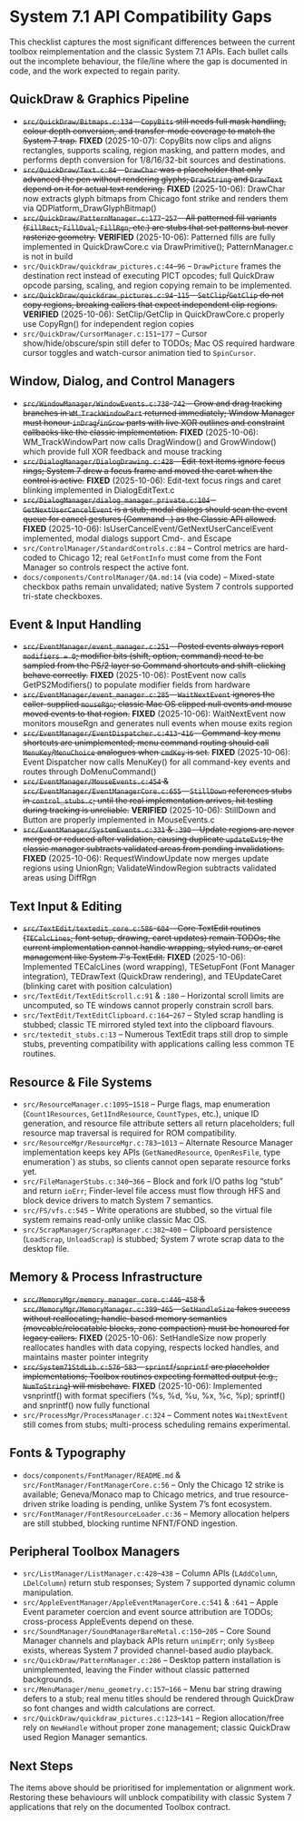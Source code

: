 # System 7.1 API Compatibility Gaps

This checklist captures the most significant differences between the current toolbox reimplementation and the classic System 7.1 APIs. Each bullet calls out the incomplete behaviour, the file/line where the gap is documented in code, and the work expected to regain parity.

## QuickDraw & Graphics Pipeline
- ~~`src/QuickDraw/Bitmaps.c:134` – `CopyBits` still needs full mask handling, colour depth conversion, and transfer-mode coverage to match the System 7 trap.~~ **FIXED** (2025-10-07): CopyBits now clips and aligns rectangles, supports scaling, region masking, and pattern modes, and performs depth conversion for 1/8/16/32-bit sources and destinations.
- ~~`src/QuickDraw/Text.c:84` – `DrawChar` was a placeholder that only advanced the pen without rendering glyphs; `DrawString` and `DrawText` depend on it for actual text rendering.~~ **FIXED** (2025-10-06): DrawChar now extracts glyph bitmaps from Chicago font strike and renders them via QDPlatform_DrawGlyphBitmap()
- ~~`src/QuickDraw/PatternManager.c:177`–`257` – All patterned fill variants (`FillRect`, `FillOval`, `FillRgn`, etc.) are stubs that set patterns but never rasterize geometry.~~ **VERIFIED** (2025-10-06): Patterned fills are fully implemented in QuickDrawCore.c via DrawPrimitive(); PatternManager.c is not in build
- `src/QuickDraw/quickdraw_pictures.c:44`–`96` – `DrawPicture` frames the destination rect instead of executing PICT opcodes; full QuickDraw opcode parsing, scaling, and region copying remain to be implemented.
- ~~`src/QuickDraw/quickdraw_pictures.c:94`–`115` – `SetClip`/`GetClip` do not copy regions, breaking callers that expect independent clip regions.~~ **VERIFIED** (2025-10-06): SetClip/GetClip in QuickDrawCore.c properly use CopyRgn() for independent region copies
- `src/QuickDraw/CursorManager.c:151`–`177` – Cursor show/hide/obscure/spin still defer to TODOs; Mac OS required hardware cursor toggles and watch-cursor animation tied to `SpinCursor`.

## Window, Dialog, and Control Managers
- ~~`src/WindowManager/WindowEvents.c:738`–`742` – Grow and drag tracking branches in `WM_TrackWindowPart` returned immediately; Window Manager must honour `inDrag`/`inGrow` parts with live XOR outlines and constraint callbacks like the classic implementation.~~ **FIXED** (2025-10-06): WM_TrackWindowPart now calls DragWindow() and GrowWindow() which provide full XOR feedback and mouse tracking
- ~~`src/DialogManager/DialogDrawing.c:428` – Edit-text items ignore focus rings; System 7 drew a focus frame and moved the caret when the control is active.~~ **FIXED** (2025-10-06): Edit-text focus rings and caret blinking implemented in DialogEditText.c
- ~~`src/DialogManager/dialog_manager_private.c:104` – `GetNextUserCancelEvent` is a stub; modal dialogs should scan the event queue for cancel gestures (Command-.) as the Classic API allowed.~~ **FIXED** (2025-10-06): IsUserCancelEvent/GetNextUserCancelEvent implemented, modal dialogs support Cmd-. and Escape
- `src/ControlManager/StandardControls.c:84` – Control metrics are hard-coded to Chicago 12; real `GetFontInfo` must come from the Font Manager so controls respect the active font.
- `docs/components/ControlManager/QA.md:14` (via code) – Mixed-state checkbox paths remain unvalidated; native System 7 controls supported tri-state checkboxes.

## Event & Input Handling
- ~~`src/EventManager/event_manager.c:251` – Posted events always report `modifiers = 0`; modifier bits (shift, option, command) need to be sampled from the PS/2 layer so Command shortcuts and shift-clicking behave correctly.~~ **FIXED** (2025-10-06): PostEvent now calls GetPS2Modifiers() to populate modifier fields from hardware
- ~~`src/EventManager/event_manager.c:285` – `WaitNextEvent` ignores the caller-supplied `mouseRgn`; classic Mac OS clipped null events and mouse moved events to that region.~~ **FIXED** (2025-10-06): WaitNextEvent now monitors mouseRgn and generates null events when mouse exits region
- ~~`src/EventManager/EventDispatcher.c:413`–`416` – Command-key menu shortcuts are unimplemented; menu command routing should call `MenuKey`/`MenuChoice` analogues when `cmdKey` is set.~~ **FIXED** (2025-10-06): Event Dispatcher now calls MenuKey() for all command-key events and routes through DoMenuCommand()
- ~~`src/EventManager/MouseEvents.c:454` & `src/EventManager/EventManagerCore.c:655` – `StillDown` references stubs in `control_stubs.c`; until the real implementation arrives, hit testing during tracking is unreliable.~~ **VERIFIED** (2025-10-06): StillDown and Button are properly implemented in MouseEvents.c
- ~~`src/EventManager/SystemEvents.c:331` & `:390` – Update regions are never merged or reduced after validation, causing duplicate `updateEvt`s; the classic manager subtracts validated areas from pending invalidations.~~ **FIXED** (2025-10-06): RequestWindowUpdate now merges update regions using UnionRgn; ValidateWindowRegion subtracts validated areas using DiffRgn

## Text Input & Editing
- ~~`src/TextEdit/textedit_core.c:586`–`604` – Core TextEdit routines (`TECalcLines`, font setup, drawing, caret updates) remain TODOs; the current implementation cannot handle wrapping, styled runs, or caret management like System 7's TextEdit.~~ **FIXED** (2025-10-06): Implemented TECalcLines (word wrapping), TESetupFont (Font Manager integration), TEDrawText (QuickDraw rendering), and TEUpdateCaret (blinking caret with position calculation)
- `src/TextEdit/TextEditScroll.c:91` & `:180` – Horizontal scroll limits are uncomputed, so TE windows cannot properly constrain scroll bars.
- `src/TextEdit/TextEditClipboard.c:164`–`267` – Styled scrap handling is stubbed; classic TE mirrored styled text into the clipboard flavours.
- `src/textedit_stubs.c:13` – Numerous TextEdit traps still drop to simple stubs, preventing compatibility with applications calling less common TE routines.

## Resource & File Systems
- `src/ResourceManager.c:1095`–`1518` – Purge flags, map enumeration (`Count1Resources`, `Get1IndResource`, `CountTypes`, etc.), unique ID generation, and resource file attribute setters all return placeholders; full resource map traversal is required for ROM compatibility.
- `src/ResourceMgr/ResourceMgr.c:783`–`1013` – Alternate Resource Manager implementation keeps key APIs (`GetNamedResource`, `OpenResFile`, type enumeration`) as stubs, so clients cannot open separate resource forks yet.
- `src/FileManagerStubs.c:340`–`366` – Block and fork I/O paths log “stub” and return `ioErr`; Finder-level file access must flow through HFS and block device drivers to match System 7 semantics.
- `src/FS/vfs.c:545` – Write operations are stubbed, so the virtual file system remains read-only unlike classic Mac OS.
- `src/ScrapManager/ScrapManager.c:382`–`400` – Clipboard persistence (`LoadScrap`, `UnloadScrap`) is stubbed; System 7 wrote scrap data to the desktop file.

## Memory & Process Infrastructure
- ~~`src/MemoryMgr/memory_manager_core.c:446`–`458` & `src/MemoryMgr/MemoryManager.c:399`–`465` – `SetHandleSize` fakes success without reallocating; handle-based memory semantics (moveable/relocatable blocks, zone compaction) must be honoured for legacy callers.~~ **FIXED** (2025-10-06): SetHandleSize now properly reallocates handles with data copying, respects locked handles, and maintains master pointer integrity
- ~~`src/System71StdLib.c:576`–`583` – `sprintf`/`snprintf` are placeholder implementations; Toolbox routines expecting formatted output (e.g., `NumToString`) will misbehave.~~ **FIXED** (2025-10-06): Implemented vsnprintf() with format specifiers (%s, %d, %u, %x, %c, %p); sprintf() and snprintf() now fully functional
- `src/ProcessMgr/ProcessManager.c:324` – Comment notes `WaitNextEvent` still comes from stubs; multi-process scheduling remains experimental.

## Fonts & Typography
- `docs/components/FontManager/README.md` & `src/FontManager/FontManagerCore.c:56` – Only the Chicago 12 strike is available; Geneva/Monaco map to Chicago metrics, and true resource-driven strike loading is pending, unlike System 7’s font ecosystem.
- `src/FontManager/FontResourceLoader.c:36` – Memory allocation helpers are still stubbed, blocking runtime NFNT/FOND ingestion.

## Peripheral Toolbox Managers
- `src/ListManager/ListManager.c:428`–`438` – Column APIs (`LAddColumn`, `LDelColumn`) return stub responses; System 7 supported dynamic column manipulation.
- `src/AppleEventManager/AppleEventManagerCore.c:541` & `:641` – Apple Event parameter coercion and event source attribution are TODOs; cross-process AppleEvents depend on these.
- `src/SoundManager/SoundManagerBareMetal.c:150`–`205` – Core Sound Manager channels and playback APIs return `unimpErr`; only `SysBeep` exists, whereas System 7 provided channel-based audio playback.
- `src/QuickDraw/PatternManager.c:286` – Desktop pattern installation is unimplemented, leaving the Finder without classic patterned backgrounds.
- `src/MenuManager/menu_geometry.c:157`–`166` – Menu bar string drawing defers to a stub; real menu titles should be rendered through QuickDraw so font changes and width calculations are correct.
- `src/QuickDraw/quickdraw_pictures.c:123`–`141` – Region allocation/free rely on `NewHandle` without proper zone management; classic QuickDraw used Region Manager semantics.

## Next Steps
The items above should be prioritised for implementation or alignment work. Restoring these behaviours will unblock compatibility with classic System 7 applications that rely on the documented Toolbox contract.
